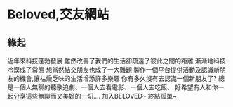 # Beloved,交友網站

## 緣起

近年來科技蓬勃發展 雖然改善了我們的生活卻疏遠了彼此之間的距離
漸漸地科技冷漠成了常態 想當然結交朋友也成了一大難題
製作一個平台提供活動及認識新朋友的機會,讓枯燥乏味的生活增添許多樂趣
你有多久沒有去認識一個新朋友了?
總是一個人無聊的聽歌追劇、一個人去看電影、一個人去吃飯、
好希望有人和你一起分享這些無聊而又美好的一切....
加入BELOVED~ 終結孤單~
